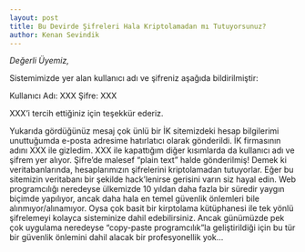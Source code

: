 ```yaml
---
layout: post
title: Bu Devirde Şifreleri Hala Kriptolamadan mı Tutuyorsunuz?
author: Kenan Sevindik
---
```


_Değerli Üyemiz,_

Sistemimizde yer alan kullanıcı adı ve şifreniz aşağıda bildirilmiştir:

Kullanıcı Adı: XXX
Şifre: XXX

XXX’i tercih ettiğiniz için teşekkür ederiz.

Yukarıda gördüğünüz mesaj çok ünlü bir İK sitemizdeki hesap bilgilerimi unuttuğumda e-posta adresime hatırlatıcı olarak 
gönderildi. İK firmasının adını XXX ile gizledim. XXX ile kapattığım diğer kısımlarda da kullanıcı adı ve şifrem yer 
alıyor. Şifre’de malesef “plain text” halde gönderilmiş! Demek ki veritabanlarında, hesaplarımızın şifrelerini kriptolamadan 
tutuyorlar. Eğer bu sitemizin veritabanı bir şekilde hack’lenirse gerisini varın siz hayal edin. Web programcılığı neredeyse 
ülkemizde 10 yıldan daha fazla bir süredir yaygın biçimde yapılıyor, ancak daha hala en temel güvenlik önlemleri bile 
alınmıyor/alınamıyor. Oysa çok basit bir kirptolama kütüphanesi ile tek yönlü şifrelemeyi kolayca sisteminize dahil 
edebilirsiniz. Ancak günümüzde pek çok uygulama neredeyse “copy-paste programcılık”la geliştirildiği için bu tür bir 
güvenlik önlemini dahil alacak bir profesyonellik yok…
